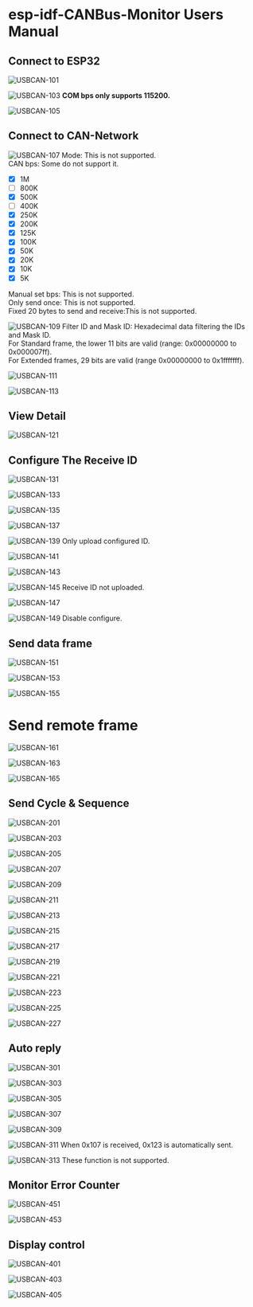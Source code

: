 # esp-idf-CANBus-Monitor Users Manual

## Connect to ESP32

![USBCAN-101](https://user-images.githubusercontent.com/6020549/87839201-c875b280-c8d4-11ea-9a82-096466d899b5.jpg)

![USBCAN-103](https://user-images.githubusercontent.com/6020549/87839207-cc093980-c8d4-11ea-8bc6-2bc469acfebc.jpg)
**COM bps only supports 115200.**   

![USBCAN-105](https://user-images.githubusercontent.com/6020549/87839209-cf042a00-c8d4-11ea-9625-58c34d100635.jpg)

## Connect to CAN-Network

![USBCAN-107](https://user-images.githubusercontent.com/6020549/87839213-d1668400-c8d4-11ea-9ffd-4a66da519a66.jpg)
Mode: This is not supported.   
CAN bps: Some do not support it.   
- [x] 1M   
- [ ] 800K   
- [x] 500K   
- [ ] 400K   
- [x] 250K   
- [x] 200K   
- [x] 125K   
- [x] 100K   
- [x] 50K   
- [x] 20K   
- [x] 10K   
- [x] 5K   

Manual set bps: This is not supported.   
Only send once: This is not supported.   
Fixed 20 bytes to send and receive:This is not supported.   

![USBCAN-109](https://user-images.githubusercontent.com/6020549/87839214-d3c8de00-c8d4-11ea-87ae-5ca418f31f34.jpg)
Filter ID and Mask ID: Hexadecimal data filtering the IDs and Mask ID.   
For Standard frame, the lower 11 bits are valid (range: 0x00000000 to 0x000007ff).   
For Extended frames, 29 bits are valid (range 0x00000000 to 0x1fffffff).   

![USBCAN-111](https://user-images.githubusercontent.com/6020549/87839217-d62b3800-c8d4-11ea-85f9-ac75e878d9a6.jpg)

![USBCAN-113](https://user-images.githubusercontent.com/6020549/87839224-db888280-c8d4-11ea-9821-aecfea110c0b.jpg)


## View Detail
![USBCAN-121](https://user-images.githubusercontent.com/6020549/87839454-d37d1280-c8d5-11ea-94f6-e156a86641c4.jpg)


## Configure The Receive ID
![USBCAN-131](https://user-images.githubusercontent.com/6020549/87839545-340c4f80-c8d6-11ea-989a-de92d7ac2fd9.jpg)

![USBCAN-133](https://user-images.githubusercontent.com/6020549/87839546-34a4e600-c8d6-11ea-988b-2920d089e94c.jpg)

![USBCAN-135](https://user-images.githubusercontent.com/6020549/87839536-2eaf0500-c8d6-11ea-8493-db13523cfae6.jpg)

![USBCAN-137](https://user-images.githubusercontent.com/6020549/87839538-2fe03200-c8d6-11ea-9080-f785b6182cf7.jpg)

![USBCAN-139](https://user-images.githubusercontent.com/6020549/87839539-3078c880-c8d6-11ea-9138-cfcad11eb691.jpg)
Only upload configured ID.   

![USBCAN-141](https://user-images.githubusercontent.com/6020549/87839540-31115f00-c8d6-11ea-9e58-4184a1a656b1.jpg)

![USBCAN-143](https://user-images.githubusercontent.com/6020549/87839541-31a9f580-c8d6-11ea-88eb-c1d33463461e.jpg)

![USBCAN-145](https://user-images.githubusercontent.com/6020549/87839542-32db2280-c8d6-11ea-9a92-e376ba0f9d94.jpg)
Receive ID not uploaded.

![USBCAN-147](https://user-images.githubusercontent.com/6020549/87839543-3373b900-c8d6-11ea-8c54-d535c0b28f29.jpg)

![USBCAN-149](https://user-images.githubusercontent.com/6020549/87839636-abda7a00-c8d6-11ea-9145-e4b9db2fd9f2.jpg)
Disable configure.   


## Send data frame
![USBCAN-151](https://user-images.githubusercontent.com/6020549/87839717-0c69b700-c8d7-11ea-8df7-384beb079857.jpg)

![USBCAN-153](https://user-images.githubusercontent.com/6020549/87839713-0a9ff380-c8d7-11ea-8c45-e06230616046.jpg)

![USBCAN-155](https://user-images.githubusercontent.com/6020549/87839716-0bd12080-c8d7-11ea-93ac-bfa86f1e735c.jpg)


# Send remote frame
![USBCAN-161](https://user-images.githubusercontent.com/6020549/87839737-1f7c8700-c8d7-11ea-9bd3-7bb5bf1d67d7.jpg)

![USBCAN-163](https://user-images.githubusercontent.com/6020549/87839739-23100e00-c8d7-11ea-93e7-0228d342ac64.jpg)

![USBCAN-165](https://user-images.githubusercontent.com/6020549/87839743-26a39500-c8d7-11ea-9bf6-55b11a65af01.jpg)


## Send Cycle & Sequence
![USBCAN-201](https://user-images.githubusercontent.com/6020549/87839801-72563e80-c8d7-11ea-9086-d2737b3d1c90.jpg)

![USBCAN-203](https://user-images.githubusercontent.com/6020549/87839803-75512f00-c8d7-11ea-9bd3-62487665e1df.jpg)

![USBCAN-205](https://user-images.githubusercontent.com/6020549/87839806-784c1f80-c8d7-11ea-981e-65981e417d22.jpg)

![USBCAN-207](https://user-images.githubusercontent.com/6020549/87839811-7aae7980-c8d7-11ea-9739-ab013acfdbb5.jpg)

![USBCAN-209](https://user-images.githubusercontent.com/6020549/87839816-7d10d380-c8d7-11ea-806c-bb7864456651.jpg)

![USBCAN-211](https://user-images.githubusercontent.com/6020549/87839823-826e1e00-c8d7-11ea-9caf-7a5bf98d4382.jpg)

![USBCAN-213](https://user-images.githubusercontent.com/6020549/87839830-869a3b80-c8d7-11ea-8fd0-cdc923a6101f.jpg)

![USBCAN-215](https://user-images.githubusercontent.com/6020549/87839833-8ac65900-c8d7-11ea-8506-26367dc659fc.jpg)

![USBCAN-217](https://user-images.githubusercontent.com/6020549/87839836-8e59e000-c8d7-11ea-949e-b3908df806ab.jpg)

![USBCAN-219](https://user-images.githubusercontent.com/6020549/87839840-9285fd80-c8d7-11ea-85a8-f5eda8e53d48.jpg)

![USBCAN-221](https://user-images.githubusercontent.com/6020549/87839844-96198480-c8d7-11ea-98e5-8d25ff938541.jpg)

![USBCAN-223](https://user-images.githubusercontent.com/6020549/87839847-99147500-c8d7-11ea-9081-dd3285491850.jpg)

![USBCAN-225](https://user-images.githubusercontent.com/6020549/87839852-9c0f6580-c8d7-11ea-9a16-d961c08a8972.jpg)

![USBCAN-227](https://user-images.githubusercontent.com/6020549/87839863-a7fb2780-c8d7-11ea-875d-9960eec94b2c.jpg)


## Auto reply
![USBCAN-301](https://user-images.githubusercontent.com/6020549/87839949-28218d00-c8d8-11ea-96ed-a5aadb38493e.jpg)

![USBCAN-303](https://user-images.githubusercontent.com/6020549/87839951-2b1c7d80-c8d8-11ea-9ad1-2e9e7e5e598c.jpg)

![USBCAN-305](https://user-images.githubusercontent.com/6020549/87839954-2ce64100-c8d8-11ea-9cc0-3750c167ace4.jpg)

![USBCAN-307](https://user-images.githubusercontent.com/6020549/87839958-2f489b00-c8d8-11ea-96ea-a31a62ef2f73.jpg)

![USBCAN-309](https://user-images.githubusercontent.com/6020549/87839960-340d4f00-c8d8-11ea-9aa3-1919172427d1.jpg)

![USBCAN-311](https://user-images.githubusercontent.com/6020549/87839962-37083f80-c8d8-11ea-98a9-60f98c278f0f.jpg)
When 0x107 is received, 0x123 is automatically sent.   

![USBCAN-313](https://user-images.githubusercontent.com/6020549/87839965-3a033000-c8d8-11ea-88cc-0a058cc21373.jpg)
These function is not supported.   

## Monitor Error Counter
![USBCAN-451](https://user-images.githubusercontent.com/6020549/87840007-69b23800-c8d8-11ea-94a5-8abd9ac79282.jpg)

![USBCAN-453](https://user-images.githubusercontent.com/6020549/87840010-6cad2880-c8d8-11ea-934f-e93f66793cf4.jpg)


## Display control
![USBCAN-401](https://user-images.githubusercontent.com/6020549/87839983-53a47780-c8d8-11ea-879a-0c7f88f10f40.jpg)

![USBCAN-403](https://user-images.githubusercontent.com/6020549/87839986-569f6800-c8d8-11ea-8a8b-041ea0c6cf5d.jpg)

![USBCAN-405](https://user-images.githubusercontent.com/6020549/87839990-599a5880-c8d8-11ea-8d12-839c5d93bda4.jpg)

